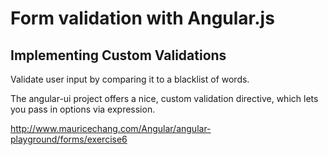 # Form validation with Angular.js 

## Implementing Custom Validations

Validate user input by comparing it to a blacklist of words.

The angular-ui project offers a nice, custom validation directive, which lets you pass in options via expression.

http://www.mauricechang.com/Angular/angular-playground/forms/exercise6